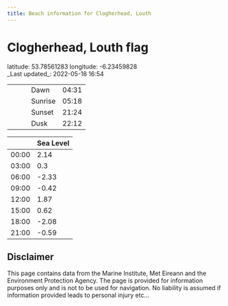 ```yaml
---
title: Beach information for Clogherhead, Louth
---
```

# Clogherhead, Louth <span class="material-icons blue-flag">flag</span>

<div class="location-info">latitude: 53.78561283 longitude: -6.23459828</div>
<div class="met-eireann-warnings"></div>
_Last updated_: 2022-05-18 16:54

|   |   |   |   |   |
|---|---|---|---|---|
|   |   |   | Dawn  | 04:31 |
|   |   |   | Sunrise  | 05:18 |
|   |   |   | Sunset  | 21:24 |
|   |   |   | Dusk  | 22:12 |

<div></div>

|   | Sea Level  |
|---|---|
| 00:00 | 2.14 |
| 03:00 | 0.3 |
| 06:00 | -2.33 |
| 09:00 | -0.42 |
| 12:00 | 1.87 |
| 15:00 | 0.62 |
| 18:00 | -2.08 |
| 21:00 | -0.59 |

## Disclaimer

This page contains data from the Marine Institute,
Met Eireann and the Environment Protection Agency. The page is provided for
information purposes only and is not to be used for navigation. No liability
is assumed if information provided leads to personal injury etc...